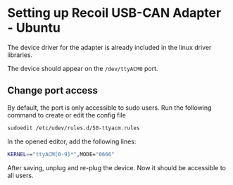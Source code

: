 # Setting up Recoil USB-CAN Adapter - Ubuntu

The device driver for the adapter is already included in the linux driver libraries.&#x20;

The device should appear on the `/dev/ttyACM0` port.&#x20;



## Change port access

By default, the port is only accessible to sudo users. Run the following command to create or edit the config file

```bash
sudoedit /etc/udev/rules.d/50-ttyacm.rules
```



In the opened editor, add the following lines:

```bash
KERNEL=="ttyACM[0-9]*",MODE="0666"
```



After saving, unplug and re-plug the device. Now it should be accessible to all users.



